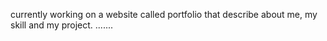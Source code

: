 currently working on a website called portfolio that describe about me, my skill and my project.
.......

